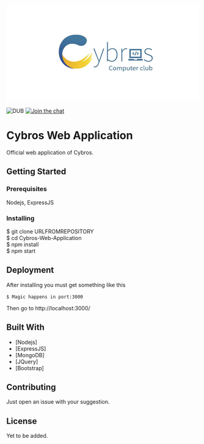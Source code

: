 
![Cybros](https://github.com/phunsukwangdu/image/blob/master/cybros.jpg)

![DUB](https://img.shields.io/dub/l/vibe-d.svg?style=flat) [![Join the chat](https://img.shields.io/badge/gitter-join%20chat%20%E2%86%92-brightgreen.svg)](https://gitter.im/LNMIIT-Computer-Club/Lobby)
# Cybros Web Application

Official web application of Cybros.

## Getting Started

### Prerequisites

Nodejs, ExpressJS

### Installing

$ git clone URLFROMREPOSITORY <br>
$ cd Cybros-Web-Application<br>
$ npm install<br>
$ npm start <br>

## Deployment

After installing you must get something like this
```
$ Magic happens in port:3000
```
Then go to http://localhost:3000/ 

## Built With

* [Nodejs]
* [ExpressJS]
* [MongoDB]
* [JQuery]
* [Bootstrap]

## Contributing

Just open an issue with your suggestion.


## License

Yet to be added.


